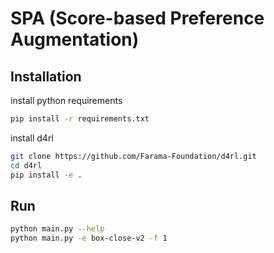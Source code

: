 # SPA (Score-based Preference Augmentation)

## Installation

install python requirements

```bash
pip install -r requirements.txt
```

install d4rl

```bash
git clone https://github.com/Farama-Foundation/d4rl.git
cd d4rl
pip install -e .
```

## Run

```bash
python main.py --help
python main.py -e box-close-v2 -f 1
```

